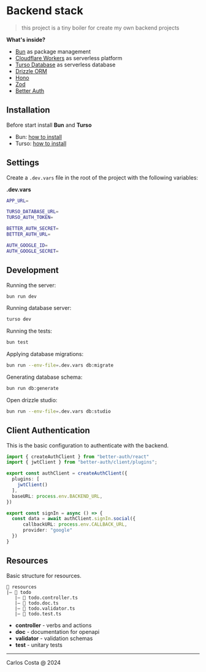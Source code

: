 # Backend stack

>this project is a tiny boiler for create my own backend projects

**What's inside?**

- [Bun](https://bun.sh/) as package management
- [Cloudflare Workers](https://workers.cloudflare.com/) as serverless platform
- [Turso Database](https://turso.tech/) as serverless database
- [Drizzle ORM](https://orm.drizzle.team/)
- [Hono](https://hono.dev/)
- [Zod](https://zod.dev/)
- [Better Auth](https://github.com/betterauth/betterauth)

## Installation

Before start install **Bun** and **Turso**

- Bun: [how to install](https://bun.sh/docs/installation)
- Turso: [how to install](https://turso.tech/docs/installation)

## Settings

Create a `.dev.vars` file in the root of the project with the following variables:

**.dev.vars**

```sh
APP_URL=

TURSO_DATABASE_URL=
TURSO_AUTH_TOKEN=

BETTER_AUTH_SECRET=
BETTER_AUTH_URL=

AUTH_GOOGLE_ID=
AUTH_GOOGLE_SECRET=
```

## Development

Running the server:
```sh
bun run dev
```

Running database server:
```sh
turso dev
```

Running the tests:
```sh
bun test
```

Applying database migrations:
```sh
bun run --env-file=.dev.vars db:migrate
```

Generating database schema:
```sh
bun run db:generate
```

Open drizzle studio:
```sh
bun run --env-file=.dev.vars db:studio
```

## Client Authentication

This is the basic configuration to authenticate with the backend.

```ts
import { createAuthClient } from "better-auth/react"
import { jwtClient } from "better-auth/client/plugins";

export const authClient = createAuthClient({
  plugins: [
    jwtClient()
  ],
  baseURL: process.env.BACKEND_URL,
})

export const signIn = async () => {
  const data = await authClient.signIn.social({
      callbackURL: process.env.CALLBACK_URL,
      provider: "google"
  })
}
```

## Resources

Basic structure for resources.

```
📂 resources
|― 📂 todo
   |― 📄 todo.controller.ts
   |― 📄 todo.doc.ts
   |― 📄 todo.validator.ts
   |― 📄 todo.test.ts
```

- **controller** - verbs and actions
- **doc** - documentation for openapi
- **validator** - validation schemas
- **test** - unitary tests

---

Carlos Costa @ 2024
